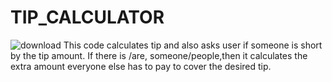 # TIP_CALCULATOR
![download](https://user-images.githubusercontent.com/75363507/130239267-bb5a20cb-d934-401a-aed5-272f4e4074e5.png)
This code calculates tip and also asks user if someone is short by the tip amount. If there is /are, someone/people,then it calculates the extra amount everyone else has to pay to cover the desired tip.
